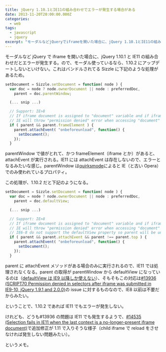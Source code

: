```yaml
---
title: jQuery 1.10.1とIE11の組み合わせでエラーが発生する場合がある
date: 2013-11-20T20:00:00.000Z
categories:
  - web
tags:
  - javascript
  - jquery
excerpt: "モーダルなどjQueryでiframeを開いた場合に、jQuery 1.10.1とIE11の組み合わせだとエラーが発生する。ので、モーダル使っているなら、1.10.2にアップデートしないといけない。これはバンドルされてるSizzleに下記のような処理があるため。"
---
```


モーダルなど jQuery で iframe を開いた場合に、jQuery 1.10.1 と IE11 の組み合わせだとエラーが発生する。ので、モーダル使っているなら、1.10.2 にアップデートしないといけない。これはバンドルされてる Sizzle に下記のような処理があるため。

```javascript
setDocument = Sizzle.setDocument = function( node ) {
  var doc = node ? node.ownerDocument || node : preferredDoc,
    parent = doc.parentWindow;

  (... snip ...)

  // Support: IE>8
  // If iframe document is assigned to "document" variable and if iframe has been reloaded,
  // IE will throw "permission denied" error when accessing "document" variable, see jQuery #13936
  if ( parent && parent.frameElement ) {
    parent.attachEvent( "onbeforeunload", function() {
      setDocument();
    });
  }
```

parentWindow で値がとれて、かつ frameElement（iframe とか）があると、attachEvent が実行される。IE11 には attachEvent は存在しないので、エラーとなるみたいな感じ。parentWindow は[quirksmode](http://www.quirksmode.org/dom/w3c_html.html)によると IE（と古い Opera）でのみ使われているプロパティ。

この処理が、1.10.2 だと下記のようになる。

```javascript
setDocument = Sizzle.setDocument = function( node ) {
  var doc = node ? node.ownerDocument || node : preferredDoc,
    parent = doc.defaultView;

  (... snip ...)

  // Support: IE>8
  // If iframe document is assigned to "document" variable and if iframe has been reloaded,
  // IE will throw "permission denied" error when accessing "document" variable, see jQuery #13936
  // IE6-8 do not support the defaultView property so parent will be undefined
  if ( parent && parent.attachEvent && parent !== parent.top ) {
    parent.attachEvent( "onbeforeunload", function() {
      setDocument();
    });
  }
```

parent に attachEvent メソッドがある場合のみに実行されるので、IE11 では処理されなくなる。parent の取得が parentWindow から defaultView になっているのは（[defaultView は IE9 以降しか使えない](http://www.quirksmode.org/dom/w3c_html.html)）、そもそもこの対応は[#13936 (SCRIPT70 Permission denied in selectors after iframe was submitted in IE9-10, jQuery 1.9.1 and 2.0.0)](http://bugs.jquery.com/ticket/14535)の issue に対するものなので、IE8 以前は不要だからみたい。

ということで、1.10.2 であれば IE11 でもエラーが発生しない。

けれども、どうも#13936 の問題は IE11 でも発生するようで、[#14535 (Selection fails in IE11 when the last context is a no-longer-present iframe document)](http://bugs.jquery.com/ticket/14535)で追加修正が 1.11 で入りそうな様子（child iframe で reload をさせなければ発生しない問題みたい）。

というメモ。
